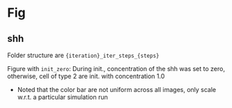# Fig

## shh

Folder structure are `{iteration}_iter_steps_{steps}`

Figure with `init_zero`: During init., concentration of the shh was set to zero, otherwise, cell of type 2 are init. with concentration 1.0

* Noted that the color bar are not uniform across all images, only scale w.r.t. a particular simulation run